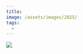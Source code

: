 ```yaml
---
title:
image: /assets/images/2025/
tags:
  -
---
```


[![](/assets/images/2024/example_thumbnail.png)](/assets/images/2024/example.png)
